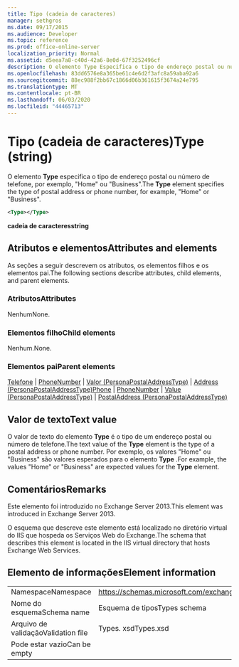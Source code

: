 ```yaml
---
title: Tipo (cadeia de caracteres)
manager: sethgros
ms.date: 09/17/2015
ms.audience: Developer
ms.topic: reference
ms.prod: office-online-server
localization_priority: Normal
ms.assetid: d5eea7a8-c40d-42a6-8e0d-67f3252496cf
description: O elemento Type Especifica o tipo de endereço postal ou número de telefone, por exemplo, HomeorBusiness.
ms.openlocfilehash: 83dd6576e8a365be61c4e6d2f3afc8a59aba92a6
ms.sourcegitcommit: 88ec988f2bb67c1866d06b361615f3674a24e795
ms.translationtype: MT
ms.contentlocale: pt-BR
ms.lasthandoff: 06/03/2020
ms.locfileid: "44465713"
---
```

# <a name="type-string"></a><span data-ttu-id="4bbea-103">Tipo (cadeia de caracteres)</span><span class="sxs-lookup"><span data-stu-id="4bbea-103">Type (string)</span></span>

<span data-ttu-id="4bbea-104">O elemento **Type** especifica o tipo de endereço postal ou número de telefone, por exemplo, "Home" ou "Business".</span><span class="sxs-lookup"><span data-stu-id="4bbea-104">The **Type** element specifies the type of postal address or phone number, for example, "Home" or "Business".</span></span> 
  
```XML
<Type></Type>
```

 <span data-ttu-id="4bbea-105">**cadeia de caracteres**</span><span class="sxs-lookup"><span data-stu-id="4bbea-105">**string**</span></span>
## <a name="attributes-and-elements"></a><span data-ttu-id="4bbea-106">Atributos e elementos</span><span class="sxs-lookup"><span data-stu-id="4bbea-106">Attributes and elements</span></span>

<span data-ttu-id="4bbea-107">As seções a seguir descrevem os atributos, os elementos filhos e os elementos pai.</span><span class="sxs-lookup"><span data-stu-id="4bbea-107">The following sections describe attributes, child elements, and parent elements.</span></span>
  
### <a name="attributes"></a><span data-ttu-id="4bbea-108">Atributos</span><span class="sxs-lookup"><span data-stu-id="4bbea-108">Attributes</span></span>

<span data-ttu-id="4bbea-109">Nenhum</span><span class="sxs-lookup"><span data-stu-id="4bbea-109">None.</span></span>
  
### <a name="child-elements"></a><span data-ttu-id="4bbea-110">Elementos filho</span><span class="sxs-lookup"><span data-stu-id="4bbea-110">Child elements</span></span>

<span data-ttu-id="4bbea-111">Nenhum.</span><span class="sxs-lookup"><span data-stu-id="4bbea-111">None.</span></span>
  
### <a name="parent-elements"></a><span data-ttu-id="4bbea-112">Elementos pai</span><span class="sxs-lookup"><span data-stu-id="4bbea-112">Parent elements</span></span>

<span data-ttu-id="4bbea-113">[Telefone](phone.md)  |  [PhoneNumber](phonenumber.md)  |  [Valor (PersonaPostalAddressType)](value-personapostaladdresstype.md)  |  [Address (PersonaPostalAddressType)](postaladdress-personapostaladdresstype.md)</span><span class="sxs-lookup"><span data-stu-id="4bbea-113">[Phone](phone.md) | [PhoneNumber](phonenumber.md) | [Value (PersonaPostalAddressType)](value-personapostaladdresstype.md) | [PostalAddress (PersonaPostalAddressType)](postaladdress-personapostaladdresstype.md)</span></span>
  
## <a name="text-value"></a><span data-ttu-id="4bbea-114">Valor de texto</span><span class="sxs-lookup"><span data-stu-id="4bbea-114">Text value</span></span>

<span data-ttu-id="4bbea-115">O valor de texto do elemento **Type** é o tipo de um endereço postal ou número de telefone.</span><span class="sxs-lookup"><span data-stu-id="4bbea-115">The text value of the **Type** element is the type of a postal address or phone number.</span></span> <span data-ttu-id="4bbea-116">Por exemplo, os valores "Home" ou "Business" são valores esperados para o elemento **Type** .</span><span class="sxs-lookup"><span data-stu-id="4bbea-116">For example, the values "Home" or "Business" are expected values for the **Type** element.</span></span> 
  
## <a name="remarks"></a><span data-ttu-id="4bbea-117">Comentários</span><span class="sxs-lookup"><span data-stu-id="4bbea-117">Remarks</span></span>

<span data-ttu-id="4bbea-118">Este elemento foi introduzido no Exchange Server 2013.</span><span class="sxs-lookup"><span data-stu-id="4bbea-118">This element was introduced in Exchange Server 2013.</span></span>
  
<span data-ttu-id="4bbea-119">O esquema que descreve este elemento está localizado no diretório virtual do IIS que hospeda os Serviços Web do Exchange.</span><span class="sxs-lookup"><span data-stu-id="4bbea-119">The schema that describes this element is located in the IIS virtual directory that hosts Exchange Web Services.</span></span>
  
## <a name="element-information"></a><span data-ttu-id="4bbea-120">Elemento de informações</span><span class="sxs-lookup"><span data-stu-id="4bbea-120">Element information</span></span>

|||
|:-----|:-----|
|<span data-ttu-id="4bbea-121">Namespace</span><span class="sxs-lookup"><span data-stu-id="4bbea-121">Namespace</span></span>  <br/> |https://schemas.microsoft.com/exchange/services/2006/types  <br/> |
|<span data-ttu-id="4bbea-122">Nome do esquema</span><span class="sxs-lookup"><span data-stu-id="4bbea-122">Schema name</span></span>  <br/> |<span data-ttu-id="4bbea-123">Esquema de tipos</span><span class="sxs-lookup"><span data-stu-id="4bbea-123">Types schema</span></span>  <br/> |
|<span data-ttu-id="4bbea-124">Arquivo de validação</span><span class="sxs-lookup"><span data-stu-id="4bbea-124">Validation file</span></span>  <br/> |<span data-ttu-id="4bbea-125">Types. xsd</span><span class="sxs-lookup"><span data-stu-id="4bbea-125">Types.xsd</span></span>  <br/> |
|<span data-ttu-id="4bbea-126">Pode estar vazio</span><span class="sxs-lookup"><span data-stu-id="4bbea-126">Can be empty</span></span>  <br/> ||
   

